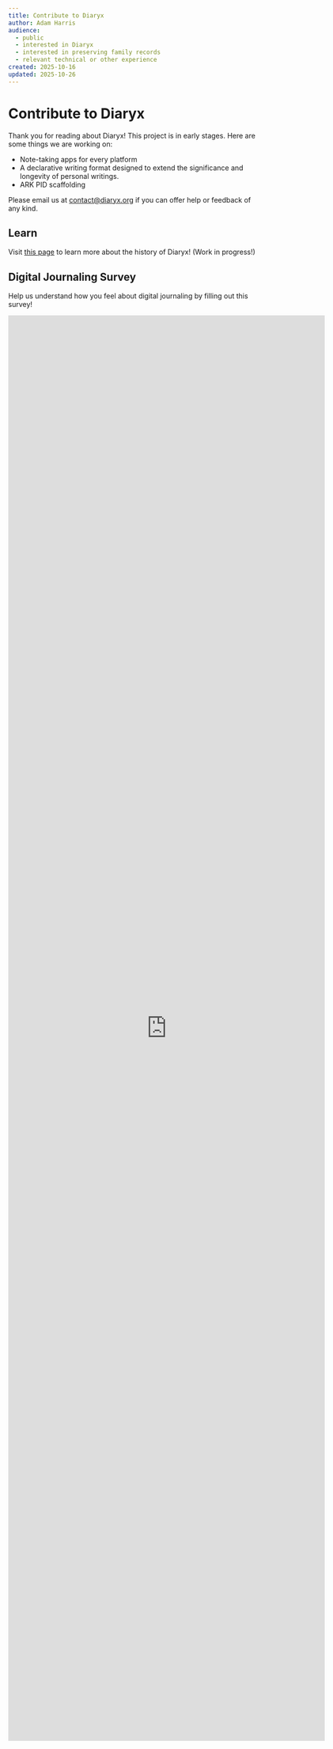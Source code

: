 ```yaml
---
title: Contribute to Diaryx
author: Adam Harris
audience:
  - public
  - interested in Diaryx
  - interested in preserving family records
  - relevant technical or other experience
created: 2025-10-16
updated: 2025-10-26
---
```


# Contribute to Diaryx

Thank you for reading about Diaryx! This project is in early stages. Here are some things we are working on:

- Note-taking apps for every platform
- A declarative writing format designed to extend the significance and longevity of personal writings.
- ARK PID scaffolding

Please email us at [contact@diaryx.org](mailto:contact@diaryx.org) if you can offer help or feedback of any kind.

## Learn

Visit [this page](/history) to learn more about the history of Diaryx! (Work in progress!)

## Digital Journaling Survey

Help us understand how you feel about digital journaling by filling out this survey!

<iframe src="https://docs.google.com/forms/d/e/1FAIpQLSeJVPJF7C_N3DVGmSAibzItSYjis1MjPeu4nHhThSizjAJ4bg/viewform?embedded=true" width="640" height="2882" frameborder="0" marginheight="0" marginwidth="0">Loading…</iframe>
